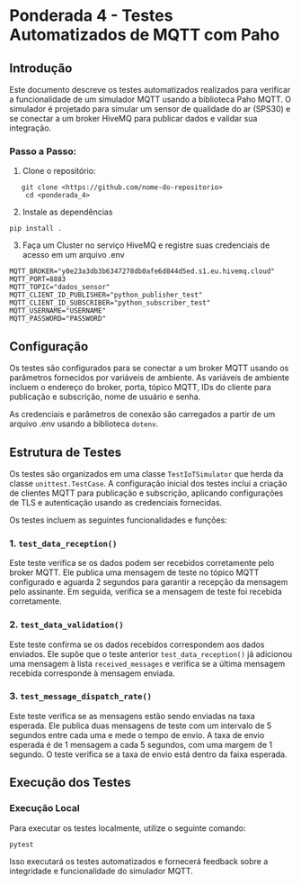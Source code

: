 # Ponderada 4 - Testes Automatizados de MQTT com Paho

## Introdução

Este documento descreve os testes automatizados realizados para verificar a funcionalidade de um simulador MQTT usando a biblioteca Paho MQTT. O simulador é projetado para simular um sensor de qualidade do ar (SPS30) e se conectar a um broker HiveMQ para publicar dados e validar sua integração.

### Passo a Passo:

1. Clone o repositório:
```
   git clone <https://github.com/nome-do-repositorio>
    cd <ponderada_4>
```
2. Instale as dependências
```
pip install .
```
3. Faça um Cluster no serviço HiveMQ e registre suas credenciais de acesso em um arquivo .env
  
```
MQTT_BROKER="y0e23a3db3b6347278db0afe6d844d5ed.s1.eu.hivemq.cloud"
MQTT_PORT=8883
MQTT_TOPIC="dados_sensor"
MQTT_CLIENT_ID_PUBLISHER="python_publisher_test"
MQTT_CLIENT_ID_SUBSCRIBER="python_subscriber_test"
MQTT_USERNAME="USERNAME"
MQTT_PASSWORD="PASSWORD"
```

## Configuração

Os testes são configurados para se conectar a um broker MQTT usando os parâmetros fornecidos por variáveis de ambiente. As variáveis de ambiente incluem o endereço do broker, porta, tópico MQTT, IDs do cliente para publicação e subscrição, nome de usuário e senha.

As credenciais e parâmetros de conexão são carregados a partir de um arquivo .env usando a biblioteca `dotenv`.

## Estrutura de Testes

Os testes são organizados em uma classe `TestIoTSimulator` que herda da classe `unittest.TestCase`. A configuração inicial dos testes inclui a criação de clientes MQTT para publicação e subscrição, aplicando configurações de TLS e autenticação usando as credenciais fornecidas.

Os testes incluem as seguintes funcionalidades e funções:

### 1. `test_data_reception()`

Este teste verifica se os dados podem ser recebidos corretamente pelo broker MQTT. Ele publica uma mensagem de teste no tópico MQTT configurado e aguarda 2 segundos para garantir a recepção da mensagem pelo assinante. Em seguida, verifica se a mensagem de teste foi recebida corretamente.

### 2. `test_data_validation()`

Este teste confirma se os dados recebidos correspondem aos dados enviados. Ele supõe que o teste anterior `test_data_reception()` já adicionou uma mensagem à lista `received_messages` e verifica se a última mensagem recebida corresponde à mensagem enviada.

### 3. `test_message_dispatch_rate()`

Este teste verifica se as mensagens estão sendo enviadas na taxa esperada. Ele publica duas mensagens de teste com um intervalo de 5 segundos entre cada uma e mede o tempo de envio. A taxa de envio esperada é de 1 mensagem a cada 5 segundos, com uma margem de 1 segundo. O teste verifica se a taxa de envio está dentro da faixa esperada.

## Execução dos Testes

### Execução Local

Para executar os testes localmente, utilize o seguinte comando:

```
pytest
```

Isso executará os testes automatizados e fornecerá feedback sobre a integridade e funcionalidade do simulador MQTT.
